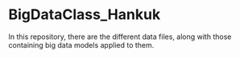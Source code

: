 # BigDataClass_Hankuk

In this repository, there are the different data files, along with those containing big data models applied to them.
